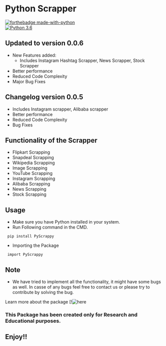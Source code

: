# Python Scrapper

[![forthebadge made-with-python](http://ForTheBadge.com/images/badges/made-with-python.svg)](https://www.python.org/)                 
[![Python 3.6](https://img.shields.io/badge/python-3.6-blue.svg)](https://www.python.org/downloads/release/python-360/)   

## Updated to version 0.0.6

- New Features added:
  - Includes Instagram Hashtag Scrapper, News Scrapper, Stock Scrapper
- Better performance
- Reduced Code Complexity
- Major Bug Fixes

## Changelog version 0.0.5

- Includes Instagram scrapper, Alibaba scrapper
- Better performance
- Reduced Code Complexity
- Bug Fixes

## Functionality of the Scrapper

- Flipkart Scrapping
- Snapdeal Scrapping
- Wikipedia Scrapping
- Image Scrapping
- YouTube Scrapping
- Instagram Scrapping
- Alibaba Scrapping
- News Scrapping
- Stock Scrapping

## Usage

- Make sure you have Python installed in your system.
- Run Following command in the CMD.
 ```
  pip install PyScrappy
  ```
- Importing the Package
 ```
  import PyScrappy
  ```

## Note 
- We have tried to implement all the functionality, it might have some bugs as well. In casse of any bugs feel free to contact us or please try to contribute by solving the bug.

Learn more about the package [!![here](https://vedaantsingh706.medium.com/web-scraping-in-python-using-the-all-new-pyscrappy-5c136ed6906b)   

### This Package has been created only for Research and Educational purposes.

## Enjoy!!
